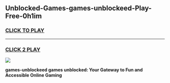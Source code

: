 
## Unblocked-Games-games-unblockeed-Play-Free-0h1im
<h3>
<a href="https://premium76.site?title=games-unblockeed&ref=23A">CLICK TO PLAY</a></h3>
<hr>

<h3>
<a href="https://premium76.site?title=games-unblockeed&ref=23A">CLICK 2 PLAY</a>
  
</h3>

<a href="https://premium76.site?title=games-unblockeed&ref=23A"><img src="https://clearcache.store/games.png"></a>


**games-unblockeed games unblocked: Your Gateway to Fun and Accessible Online Gaming**
